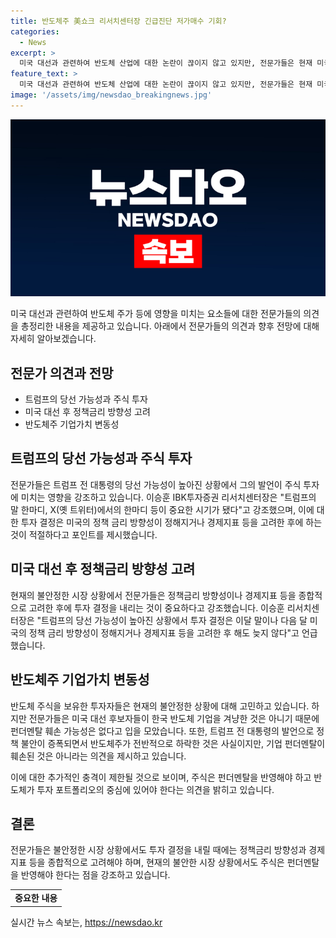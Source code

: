 ```yaml
---
title: 반도체주 美쇼크 리서치센터장 긴급진단 저가매수 기회?
categories:
  - News
excerpt: >
  미국 대선과 관련하여 반도체 산업에 대한 논란이 끊이지 않고 있지만, 전문가들은 현재 미국 대선 후보들이 한국 반도체 기업을 겨냥하고 있지는 않다고 밝혀, 단기적으로 변동성에 주의를 주는 한편, 투자 결정은 정책금리 방향성과 경제지표 고려 후에 하는 것이 중요하다고 강조했다. 트럼프 전 대통령의 발언으로 인해 불안정성이 높아졌지만, 기업가치 훼손 가능성은 낮다는 견해도 있다. 따라서 투자자들은 투자 포트폴리오에 반도체를 계속 중심으로 두는 것이 올바른 선택일 것으로 보인다.
feature_text: >
  미국 대선과 관련하여 반도체 산업에 대한 논란이 끊이지 않고 있지만, 전문가들은 현재 미국 대선 후보들이 한국 반도체 기업을 겨냥하고 있지는 않다고 밝혀, 단기적으로 변동성에 주의를 주는 한편, 투자 결정은 정책금리 방향성과 경제지표 고려 후에 하는 것이 중요하다고 강조했다. 트럼프 전 대통령의 발언으로 인해 불안정성이 높아졌지만, 기업가치 훼손 가능성은 낮다는 견해도 있다. 따라서 투자자들은 투자 포트폴리오에 반도체를 계속 중심으로 두는 것이 올바른 선택일 것으로 보인다.
image: '/assets/img/newsdao_breakingnews.jpg'
---
```


<p><img src="/assets/img/newsdao_breakingnews.jpg" alt="pcversion 속보" /></p>

<p data-ke-size="size16">미국 대선과 관련하여 반도체 주가 등에 영향을 미치는 요소들에 대한 전문가들의 의견을 총정리한 내용을 제공하고 있습니다. 아래에서 전문가들의 의견과 향후 전망에 대해 자세히 알아보겠습니다.</p>

<h2 data-ke-size="size26">전문가 의견과 전망</h2>

<ul>
  <li>트럼프의 당선 가능성과 주식 투자</li>
  <li>미국 대선 후 정책금리 방향성 고려</li>
  <li>반도체주 기업가치 변동성</li>
</ul>

<h2 data-ke-size="size26">트럼프의 당선 가능성과 주식 투자</h2>

<p data-ke-size="size16">전문가들은 트럼프 전 대통령의 당선 가능성이 높아진 상황에서 그의 발언이 주식 투자에 미치는 영향을 강조하고 있습니다. 이승훈 IBK투자증권 리서치센터장은 "트럼프의 말 한마디, X(옛 트위터)에서의 한마디 등이 중요한 시기가 됐다"고 강조했으며, 이에 대한 투자 결정은 미국의 정책 금리 방향성이 정해지거나 경제지표 등을 고려한 후에 하는 것이 적절하다고 포인트를 제시했습니다.</p>

<h2 data-ke-size="size26">미국 대선 후 정책금리 방향성 고려</h2>

<p data-ke-size="size16">현재의 불안정한 시장 상황에서 전문가들은 정책금리 방향성이나 경제지표 등을 종합적으로 고려한 후에 투자 결정을 내리는 것이 중요하다고 강조했습니다. 이승훈 리서치센터장은 "트럼프의 당선 가능성이 높아진 상황에서 투자 결정은 이달 말이나 다음 달 미국의 정책 금리 방향성이 정해지거나 경제지표 등을 고려한 후 해도 늦지 않다"고 언급했습니다.</p>

<h2 data-ke-size="size26">반도체주 기업가치 변동성</h2>

<p data-ke-size="size16">반도체 주식을 보유한 투자자들은 현재의 불안정한 상황에 대해 고민하고 있습니다. 하지만 전문가들은 미국 대선 후보자들이 한국 반도체 기업을 겨냥한 것은 아니기 때문에 펀더멘탈 훼손 가능성은 없다고 입을 모았습니다. 또한, 트럼프 전 대통령의 발언으로 정책 불안이 증폭되면서 반도체주가 전반적으로 하락한 것은 사실이지만, 기업 펀더멘탈이 훼손된 것은 아니라는 의견을 제시하고 있습니다.</p>

<p data-ke-size="size16">이에 대한 추가적인 충격이 제한될 것으로 보이며, 주식은 펀더멘탈을 반영해야 하고 반도체가 투자 포트폴리오의 중심에 있어야 한다는 의견을 밝히고 있습니다.</p>

<h2 data-ke-size="size26">결론</h2>

<p data-ke-size="size16">전문가들은 불안정한 시장 상황에서도 투자 결정을 내릴 때에는 정책금리 방향성과 경제지표 등을 종합적으로 고려해야 하며, 현재의 불안한 시장 상황에서도 주식은 펀더멘탈을 반영해야 한다는 점을 강조하고 있습니다.</p>

<table>
  <tr>
    <td style="text-align: center; height: 17px;"><b>중요한 내용</b></td>
  </tr>
</table>
실시간 뉴스 속보는, <a href="https://newsdao.kr" rel="dofollow">https://newsdao.kr</a>



